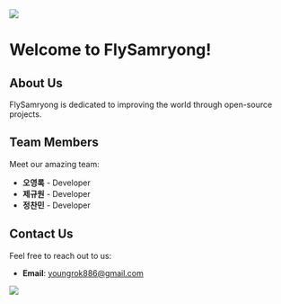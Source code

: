 
<img src="https://capsule-render.vercel.app/api?type=waving&color=BDBDC8&height=100&section=header" />

# Welcome to FlySamryong!

## About Us
FlySamryong is dedicated to improving the world through open-source projects.

## Team Members
Meet our amazing team:
- **오영록** - Developer
- **제규원** - Developer
- **정찬민** - Developer

## Contact Us
Feel free to reach out to us:
- **Email**: youngrok886@gmail.com
<img src="https://capsule-render.vercel.app/api?type=waving&color=BDBDC8&height=100&section=footer" />
